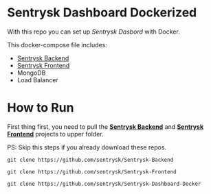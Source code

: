 # Sentrysk Dashboard Dockerized
With this repo you can set up *Sentrysk Dasbord* with Docker.

This docker-compose file includes:
- [Sentrysk Backend](https://github.com/sentrysk/Sentrysk-Backend)
- [Sentrysk Frontend](https://github.com/sentrysk/Sentrysk-Frontend)
- MongoDB
- Load Balancer

# How to Run
First thing first, you need to pull the **[Sentrysk Backend](https://github.com/sentrysk/Sentrysk-Backend)** and **[Sentrysk Frontend](https://github.com/sentrysk/Sentrysk-Frontend)** projects to upper folder.

PS: Skip this steps if you already download these repos.
```
git clone https://github.com/sentrysk/Sentrysk-Backend
```

```
git clone https://github.com/sentrysk/Sentrysk-Frontend
```

```
git clone https://github.com/sentrysk/Sentrysk-Dashboard-Docker
```
